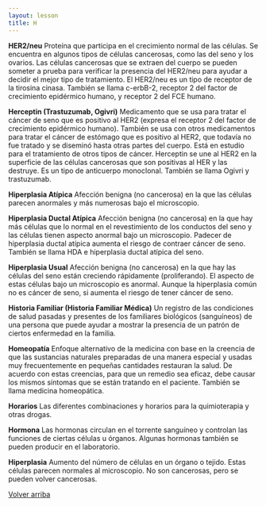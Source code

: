 ```yaml
---
layout: lesson
title: H
---
```


<a name="top"></a>

**HER2/neu**
Proteína que participa en el crecimiento normal de las células. Se encuentra en algunos tipos de células cancerosas, como las del seno y los ovarios. Las células cancerosas que se extraen del cuerpo se pueden someter a prueba para verificar la presencia del HER2/neu para ayudar a decidir el mejor tipo de tratamiento. El HER2/neu es un tipo de receptor de la tirosina cinasa. También se llama c-erbB-2, receptor 2 del factor de crecimiento epidérmico humano, y receptor 2 del FCE humano.

**Herceptin (Trastuzumab, Ogivri)**
Medicamento que se usa para tratar el cáncer de seno que es positivo al HER2 (expresa el receptor 2 del factor de crecimiento epidérmico humano). También se usa con otros medicamentos para tratar el cáncer de estómago que es positivo al HER2, que todavía no fue tratado y se diseminó hasta otras partes del cuerpo. Está en estudio para el tratamiento de otros tipos de cáncer. Herceptin se une al HER2 en la superficie de las células cancerosas que son positivas al HER y las destruye. Es un tipo de anticuerpo monoclonal. También se llama Ogivri y trastuzumab.

**Hiperplasia Atípica**
Afección benigna (no cancerosa) en la que las células parecen anormales y más numerosas bajo el microscopio.

**Hiperplasia Ductal Atípica**
Afección benigna (no cancerosa) en la que hay más células que lo normal en el revestimiento de los conductos del seno y las células tienen aspecto anormal bajo un microscopio. Padecer de hiperplasia ductal atípica aumenta el riesgo de contraer cáncer de seno. También se llama HDA e hiperplasia ductal atípica del seno.

**Hiperplasia Usual**
Afección benigna (no cancerosa) en la que hay las células del seno están creciendo rápidamente (proliferando). El aspecto de estas células bajo un microscopio es anormal. Aunque la hiperplasia común no es cáncer de seno, si aumenta el riesgo de tener cáncer de seno. 

**Historia Familiar (Historia Familiar Médica)**
Un registro de las condiciones de salud pasadas y presentes de los familiares biológicos (sanguíneos) de una persona que puede ayudar a mostrar la presencia de un patrón de ciertos enfermedad en la familia.

**Homeopatía**
Enfoque alternativo de la medicina con base en la creencia de que las sustancias naturales preparadas de una manera especial y usadas muy frecuentemente en pequeñas cantidades restauran la salud. De acuerdo con estas creencias, para que un remedio sea eficaz, debe causar los mismos síntomas que se están tratando en el paciente. También se llama medicina homeopática.

**Horarios**
Las diferentes combinaciones y horarios para la quimioterapia y otras drogas.

**Hormona**
Las hormonas circulan en el torrente sanguíneo y controlan las funciones de ciertas células u órganos. Algunas hormonas también se pueden producir en el laboratorio.

**Hiperplasia**
Aumento del número de células en un órgano o tejido. Estas células parecen normales al microscopio. No son cancerosas, pero se pueden volver cancerosas.


<a href="#top">Volver arriba</a>
